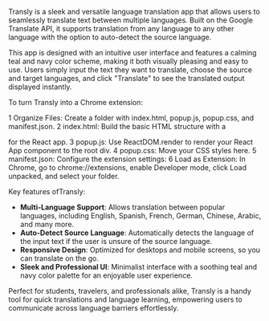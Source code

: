 Transly is a sleek and versatile language translation app that allows users to seamlessly translate text between multiple languages. Built on the Google Translate API, it supports translation from any language to any other language with the option to auto-detect the source language. 

This app is designed with an intuitive user interface and features a calming teal and navy color scheme, making it both visually pleasing and easy to use. Users simply input the text they want to translate, choose the source and target languages, and click "Translate" to see the translated output displayed instantly.

To turn Transly into a Chrome extension:

1 Organize Files: Create a folder with index.html, popup.js, popup.css, and manifest.json.
2 index.html: Build the basic HTML structure with a <div id="root"></div> for the React app.
3 popup.js: Use ReactDOM.render to render your React App component to the root div.
4 popup.css: Move your CSS styles here.
5 manifest.json: Configure the extension settings:
6 Load as Extension: In Chrome, go to chrome://extensions, enable Developer mode, click Load unpacked, and select your folder.

Key features ofTransly:
- **Multi-Language Support**: Allows translation between popular languages, including English, Spanish, French, German, Chinese, Arabic, and many more.
- **Auto-Detect Source Language**: Automatically detects the language of the input text if the user is unsure of the source language.
- **Responsive Design**: Optimized for desktops and mobile screens, so you can translate on the go.
- **Sleek and Professional UI**: Minimalist interface with a soothing teal and navy color palette for an enjoyable user experience.

Perfect for students, travelers, and professionals alike, Transly is a handy tool for quick translations and language learning, empowering users to communicate across language barriers effortlessly.
